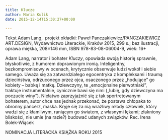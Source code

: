 ```yaml
---
title: Klucze
author: Maria Kulik
date: 2015-12-14T15:30:27+00:00

---
```

Tekst Adam Lang,  projekt okładki: Paweł Panczakiewicz/PANCZAKIEWICZ ART.DESIGN, Wydawnictwo Literackie, Kraków 2015, 299 s.; bez ilustracji, oprawa miękka, 208&#215;146 mm, ISBN 978-83-08-06004-9, wiek: 16+

Adam Lang, narrator i bohater _Kluczy_, opowiada swoją historię sprawnie, błyskotliwie, z humorem doprawionym ironią. Inteligentny, bezkompromisowy w ocenach, krytycznie obserwuje ludzi wokół i siebie samego. Uważa się za zatwardziałego egocentryka z kompleksami i traumą dzieciństwa, odrzuconego przez ojca, osaczonego przez „hodujące” go kobiety – babkę i matkę. Dziewczyny, te „emocjonalne pierwotniaki”, traktuje instrumentalnie, cynicznie bawi się nimi („lubię, gdy dziewczyna ma poczucie winy”). Niełatwo zaprzyjaźnić się z tak sportretowanym bohaterem, autor chce nas jednak przekonać, że postawa chłopaka to obronny pancerz, maska. Kryje się za nią wrażliwy młody człowiek, który wadzi się z kłamliwym, raniącym go światem, z własnymi lękami; złakniony bliskości, nie umie (na razie?) budować udanych związków. Rec. Irena Bolek-Wiącek

NOMINACJA LITERACKA KSIĄŻKA ROKU 2015

 

 
